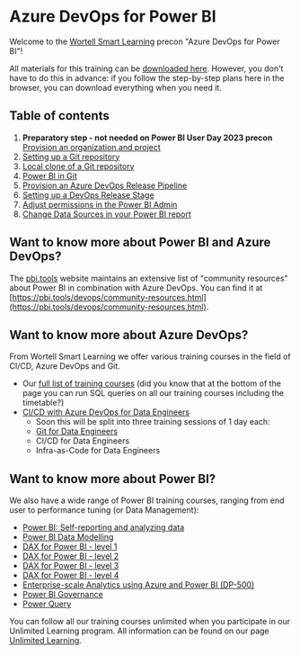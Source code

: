 # Azure DevOps for Power BI

Welcome to the [Wortell Smart Learning](https://www.wortell.nl/nl/smart-learning) precon "Azure DevOps for Power BI"!

All materials for this training can be [downloaded here](https://github.com/wortell-smart-learning/devopspowerbi/archive/refs/heads/english.zip).
However, you don't have to do this in advance: if you follow the step-by-step plans here in the browser, you can download everything when you need it.

## Table of contents

1. **Preparatory step - not needed on Power BI User Day 2023 precon** [Provision an organization and project](./01-setup-organization-project.md)
2. [Setting up a Git repository](./02-setup-git-repository.md)
3. [Local clone of a Git repository](./03-clone-of-git-repository-local.md)
4. [Power BI in Git](./04-powerbi-in-git.md)
5. [Provision an Azure DevOps Release Pipeline](./05-provision-azure-devops-release-pipeline.md)
6. [Setting up a DevOps Release Stage](./06-set-up-devops-release-stage.md)
7. [Adjust permissions in the Power BI Admin](./07-permissions-powerbi-admin.md)
8. [Change Data Sources in your Power BI report](./08-change-datasource.md)

## Want to know more about Power BI and Azure DevOps?

The [pbi.tools](https://pbi.tools) website maintains an extensive list of "community resources" about Power BI in combination with Azure DevOps.
You can find it at [https://pbi.tools/devops/community-resources.html](https://pbi.tools/devops/community-resources.html).

## Want to know more about Azure DevOps?

From Wortell Smart Learning we offer various training courses in the field of CI/CD, Azure DevOps and Git.

* Our [full list of training courses](https://www.wortell.nl/nl/smart-learning) (did you know that at the bottom of the page you can run SQL queries on all our training courses including the timetable?)
* [CI/CD with Azure DevOps for Data Engineers](https://www.wortell.nl/nl/smart-learning/cicd-met-azure-devops-voor-data-engineers)
  * Soon this will be split into three training sessions of 1 day each:
  * [Git for Data Engineers](https://www.wortell.nl/nl/smart-learning/git-voor-data-engineers)
  * CI/CD for Data Engineers
  * Infra-as-Code for Data Engineers

## Want to know more about Power BI?

We also have a wide range of Power BI training courses, ranging from end user to performance tuning (or Data Management):

* [Power BI: Self-reporting and analyzing data](https://www.wortell.nl/nl/smart-learning/power-bi-zelf-rapporteren-en-data-analyseren)
* [Power BI Data Modelling](https://www.wortell.nl/nl/smart-learning/power-bi-data-modelleren)
* [DAX for Power BI - level 1](https://www.wortell.nl/nl/smart-learning/dax-voor-power-bi-level-1)
* [DAX for Power BI - level 2](https://www.wortell.nl/nl/smart-learning/dax-voor-power-bi-level-2)
* [DAX for Power BI - level 3](https://www.wortell.nl/nl/smart-learning/dax-voor-power-bi-level-3)
* [DAX for Power BI - level 4](https://www.wortell.nl/nl/smart-learning/dax-voor-power-bi-level-4)
* [Enterprise-scale Analytics using Azure and Power BI (DP-500)](https://www.wortell.nl/nl/smart-learning/enterprise-scale-analytics-using-azure-and-power-bi-dp-500)
* [Power BI Governance](https://www.wortell.nl/nl/smart-learning/power-bi-governance)
* [Power Query](https://www.wortell.nl/nl/smart-learning/power-query)

You can follow all our training courses unlimited when you participate in our Unlimited Learning program. All information can be found on our page [Unlimited Learning](https://www.wortell.nl/nl/l/unlimited-learning).